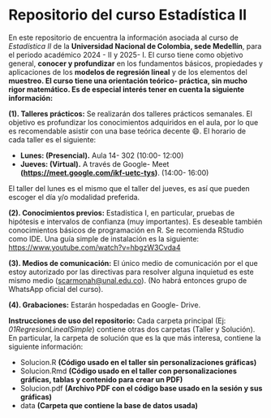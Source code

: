 # Repositorio del curso Estadística II

En este repositorio de encuentra la información asociada al curso de *Estadística II* de la **Universidad Nacional de Colombia, sede Medellín**, para el periodo académico 2024 - II y 2025- I. El curso tiene como objetivo general, **conocer y profundizar** en los fundamentos básicos, propiedades y aplicaciones de los **modelos de regresión lineal** y de los elementos del **muestreo. El curso tiene una orientación teórico- práctica, sin mucho rigor matemático. Es de especial interés tener en cuenta la siguiente información:**

**(1). Talleres prácticos:** Se realizarán dos talleres prácticos semanales. El objetivo es profundizar los conocimientos adquiridos en el aula, por lo que es recomendable asistir con una base teórica decente 😄. El horario de cada taller es el siguiente:

- **Lunes: (Presencial).** Aula 14- 302 (10:00- 12:00)
- **Jueves: (Virtual).** A través de Google- Meet **(https://meet.google.com/ikf-uetc-tys)**. (14:00- 16:00)

El taller del lunes es el mismo que el taller del jueves, es así que pueden escoger el día y/o modalidad preferida. 

**(2). Conocimientos previos:** Estadística I, en particular, pruebas de hipótesis e intervalos de confianza (muy importantes). Es deseable también conocimientos básicos de programación en R. Se recomienda RStudio como IDE. Una guía simple de instalación es la siguiente: https://www.youtube.com/watch?v=hbgzW3Cvda4

**(3). Medios de comunicación:** El único medio de comunicación por el que estoy autorizado por las directivas para resolver alguna inquietud es este mismo medio (scarmonah@unal.edu.co). (No habrá entonces grupo de WhatsApp oficial del curso). 

**(4). Grabaciones:** Estarán hospedadas en Google- Drive. 

**Instrucciones de uso del repositorio:** Cada carpeta principal (Ej: *01RegresionLinealSimple*) contiene otras dos carpetas (Taller y Solución). En particular, la carpeta de solución que es la que más interesa, contiene la siguiente información:
- Solucion.R **(Código usado en el taller sin personalizaciones gráficas)**
- Solucion.Rmd **(Código usado en el taller con personalizaciones gráficas, tablas y contenido para crear un PDF)**
- Solucion.pdf **(Archivo PDF con el código base usado en la sesión y sus gráficas)**
- data **(Carpeta que contiene la base de datos usada)**